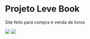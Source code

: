 # Projeto Leve Book
Site feito para compra e venda de livros

<img src="https://cdn.jsdelivr.net/gh/devicons/devicon/icons/react/react-original.svg" />

<img src="https://cdn.jsdelivr.net/gh/devicons/devicon/icons/firebase/firebase-plain.svg" />

